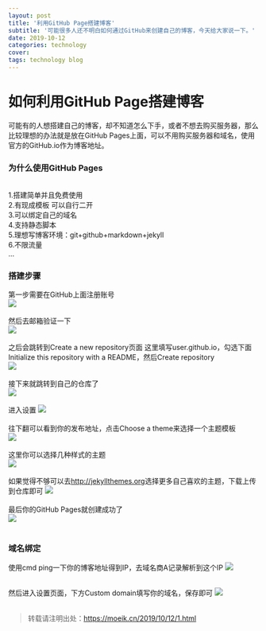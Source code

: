 ```yaml
---
layout: post
title: '利用GitHub Page搭建博客'
subtitle: '可能很多人还不明白如何通过GitHub来创建自己的博客，今天给大家说一下。'
date: 2019-10-12
categories: technology
cover:
tags: technology blog
---
```


# 如何利用GitHub Page搭建博客

可能有的人想搭建自己的博客，却不知道怎么下手，或者不想去购买服务器，那么比较理想的办法就是放在GitHub Pages上面，可以不用购买服务器和域名，使用官方的GitHub.io作为博客地址。

### 为什么使用GitHub Pages
<br>
1.搭建简单并且免费使用
<br>
2.有现成模板 可以自行二开
<br>
3.可以绑定自己的域名
<br>
4.支持静态脚本
<br>
5.理想写博客环境：git+github+markdown+jekyll
<br>
6.不限流量
<br>
...
<br>

### 搭建步骤

第一步需要在GitHub上面注册账号
<br>
![](http://59.110.215.209/github_pages/1.png)
<br><br>
然后去邮箱验证一下
<br>
![](http://59.110.215.209/github_pages/2.png)
<br><br>
之后会跳转到Create a new repository页面
这里填写user.github.io，勾选下面Initialize this repository with a README，然后Create repository
<br>
![](http://59.110.215.209/github_pages/3.png)
<br><br>
接下来就跳转到自己的仓库了
<br>
![](http://59.110.215.209/github_pages/4.png)
<br><br>
进入设置
![](http://59.110.215.209/github_pages/5.png)
<br><br>
往下翻可以看到你的发布地址，点击Choose a theme来选择一个主题模板
<br>
![](http://59.110.215.209/github_pages/6.png)
<br><br>
这里你可以选择几种样式的主题
<br>
![](http://59.110.215.209/github_pages/7.png)
<br><br>
如果觉得不够可以去<a href="http://jekyllthemes.org" target="_blank">http://jekyllthemes.org</a>选择更多自己喜欢的主题，下载上传到仓库即可
![](http://59.110.215.209/github_pages/8.png)
<br><br>
最后你的GitHub Pages就创建成功了
<br>
![](http://59.110.215.209/github_pages/9.png)
<br><br>

### 域名绑定

使用cmd ping一下你的博客地址得到IP，去域名商A记录解析到这个IP
![](http://59.110.215.209/github_pages/10.png)
<br><br>

然后进入设置页面，下方Custom domain填写你的域名，保存即可
![](http://59.110.215.209/github_pages/11.png)
<br><br>
>转载请注明出处：<a href="https://moeik.cn/2019/10/12/1.html" target="_blank">https://moeik.cn/2019/10/12/1.html</a>